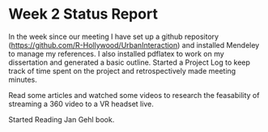 # Week 2 Status Report

In the week since our meeting I have set up a github repository (https://github.com/R-Hollywood/UrbanInteraction) and installed Mendeley to manage my references.
I also installed pdflatex to work on my dissertation and generated a basic outline. Started a Project Log to keep track of time spent on the project and retrospectively made meeting minutes.

Read some articles and watched some videos to research the feasability of streaming a 360 video to a VR headset live.

Started Reading Jan Gehl book.
